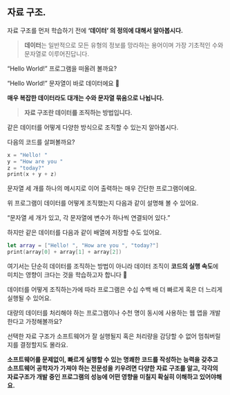 ## 자료 구조.

자료 구조를 먼저 학습하기 전에 **‘데이터’ 의 정의에 대해서 알아봅시다.**

> **데이터**는 일반적으로 모든 유형의 정보를 망라하는 용어이며 가장 기초적인 수와 문자열로 이루어진답니다.
> 

“Hello World!” 프로그램을 떠올려 볼까요?

“Hello World!” 문자열이 바로 데이터에요 🙂

**매우 복잡한 데이터라도 대개는 수와 문자열 묶음으로 나뉩니다.**

> **자료 구조란 데이터를 조직하는 방법입니다.**
> 

같은 데이터를 어떻게 다양한 방식으로 조직할 수 있는지 알아봅시다.

다음의 코드를 살펴볼까요?

```swift
x = "Hello! "
y = "How are you "
z = "today?"
print(x + y + z)
```

문자열 세 개를 하나의 메시지로 이어 출력하는 매우 간단한 프로그램이에요.

위 프로그램이 데이터를 어떻게 조직했는지 다음과 같이 설명해 볼 수 있어요.

“문자열 세 개가 있고, 각 문자열에 변수가 하나씩 연결되어 있다.”

하지만 같은 데이터를 다음과 같이 배열에 저장할 수도 있어요.

```swift
let array = ["Hello! ", "How are you ", "today?"]
print(array[0] + array[1] + array[2])
```

여기서는 단순히 데이터를 조직하는 방법이 아니라 데이터 조직이 **코드의 실행 속도**에 미치는 영향이 크다는 것을 학습하고자 합니다 🙂

데이터를 어떻게 조직하는가에 따라 프로그램은 수십 수백 배 더 빠르게 혹은 더 느리게 실행될 수 있어요.

대량의 데이터를 처리해야 하는 프로그램이나 수천 명이 동시에 사용하는 웹 앱을 개발한다고 가정해볼까요?

선택한 자료 구조가 소프트웨어가 잘 실행될지 혹은 처리량을 감당할 수 없어 멈춰버릴지를 결정할지도 몰라요.

**소프트웨어를 문제없이, 빠르게 실행할 수 있는 명쾌한 코드를 작성하는 능력을 갖추고 소프트웨어 공학자가 가져야 하는 전문성을 키우려면 다양한 자료 구조를 알고, 각각의 자료구조가 개발 중인 프로그램의 성능에 어떤 영향을 미칠지 확실히 이해하고 있어야해요.**
